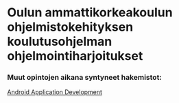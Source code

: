 # Oulun ammattikorkeakoulun ohjelmistokehityksen koulutusohjelman ohjelmointiharjoitukset

### Muut opintojen aikana syntyneet hakemistot:
[Android Application Development](https://github.com/joonaskinnunen/Android-application-development-JAMK)
